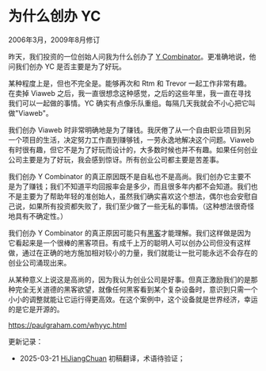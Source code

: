 




# 为什么创办 YC

2006年3月，2009年8月修订

昨天，我们投资的一位创始人问我为什么创办了 [Y Combinator](http://ycombinator.com)。更准确地说，他问我们创办 YC 是否主要是为了好玩。

某种程度上是，但也不完全是。能够再次和 Rtm 和 Trevor 一起工作非常有趣。在卖掉 Viaweb 之后，我一直很想念这种感觉，之后的这些年里，我一直在寻找我们可以一起做的事情。YC 确实有点像乐队重组。每隔几天我就会不小心把它叫做"Viaweb"。

我们创办 Viaweb 时非常明确地是为了赚钱。我厌倦了从一个自由职业项目到另一个项目的生活，决定努力工作直到赚够钱，一劳永逸地解决这个问题。Viaweb 有时很有趣，但它不是为了好玩而设计的，大多数时候也并不有趣。如果任何创业公司主要是为了好玩，我会感到惊讶。所有创业公司都主要是苦差事。

我们创办 Y Combinator 的真正原因既不是自私也不是高尚。我们创办它主要不是为了赚钱；我们不知道平均回报率会是多少，而且很多年内都不会知道。我们也不是主要为了帮助年轻的准创始人，虽然我们确实喜欢这个想法，偶尔也会安慰自己说，如果所有投资都失败了，我们至少做了一些无私的事情。（这种想法很奇怪地具有不确定性。）

我们创办 Y Combinator 的真正原因可能只有[黑客](https://hijiangchuan.com/paulgraham/027-The-Word-Hacker)才能理解。我们这样做是因为它看起来是一个很棒的黑客项目。有成千上万的聪明人可以创办公司但没有这样做，通过在正确的地方施加相对较小的力量，我们就能让一批可能永远不会存在的创业公司涌现出来。

从某种意义上说这是高尚的，因为我认为创业公司是好事。但真正激励我们的是那种完全无关道德的黑客欲望，就像任何黑客看到某个复杂设备时，意识到只需一个小小的调整就能让它运行得更高效。在这个案例中，这个设备就是世界经济，幸运的是它是开源的。

https://paulgraham.com/whyyc.html


更新记录：
- 2025-03-21 [HiJiangChuan](https://hijiangchuan.com) 初稿翻译，术语待验证；
